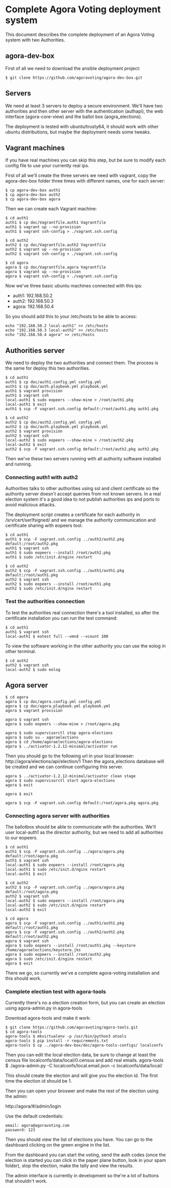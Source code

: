 # Complete Agora Voting deployment system

This document describes the complete deployment of an Agora Voting system
with two Authorities.

## agora-dev-box

First of all we need to download the ansible deployment project:

    $ git clone https://github.com/agoravoting/agora-dev-box.git

## Servers

We need at least 3 servers to deploy a secure environment. We'll have two
authorities and then other server with the authentication (authapi), the
web interface (agora-core-view) and the ballot box (aogra\_elections).

The deployment is tested with ubuntu/trusty64, it should work with other
ubuntu distributions, but maybe the deployment needs some tweaks.

## Vagrant machines

If you have real machines you can skip this step, but be sure to modify
each config file to use your currently real ips.

First of all we'll create the three servers we need with vagrant, copy the
agora-dev-box folder three times with different names, one for each server:

    $ cp agora-dev-box auth1
    $ cp agora-dev-box auth2
    $ cp agora-dev-box agora

Then we can create each Vagrant machine:

    $ cd auth1
    auth1 $ cp doc/Vagrantfile.auth1 Vagrantfile
    auth1 $ vagrant up --no-provision
    auth1 $ vagrant ssh-config > ./vagrant.ssh.config

    $ cd auth2
    auth2 $ cp doc/Vagrantfile.auth2 Vagrantfile
    auth2 $ vagrant up --no-provision
    auth2 $ vagrant ssh-config > ./vagrant.ssh.config

    $ cd agora
    agora $ cp doc/Vagrantfile.agora Vagrantfile
    agora $ vagrant up --no-provision
    agora $ vagrant ssh-config > ./vagrant.ssh.config

Now we've three basic ubuntu machines connected with this ips:

 * auth1: 192.168.50.2
 * auth2: 192.168.50.3
 * agora: 192.168.50.4

So you should add this to your /etc/hosts to be able to access:

    echo "192.168.50.2 local-auth1" >> /etc/hosts
    echo "192.168.50.3 local-auth2" >> /etc/hosts
    echo "192.168.50.4 agora" >> /etc/hosts

## Authorities server

We need to deploy the two authorities and connect them. The process is the
same for deploy this two authorities.

    $ cd auth1
    auth1 $ cp doc/auth1.config.yml config.yml
    auth1 $ cp doc/auth.playbook.yml playbook.yml
    auth1 $ vagrant provision
    auth1 $ vagrant ssh
    local-auth1 $ sudo eopeers --show-mine > /root/auth1.pkg
    local-auth1 $ exit
    auth1 $ scp -F vagrant.ssh.config default:/root/auth1.pkg auth1.pkg

    $ cd auth2
    auth2 $ cp doc/auth2.config.yml config.yml
    auth2 $ cp doc/auth.playbook.yml playbook.yml
    auth2 $ vagrant provision
    auth2 $ vagrant ssh
    local-auth2 $ sudo eopeers --show-mine > /root/auth2.pkg
    local-auth2 $ exit
    auth2 $ scp -F vagrant.ssh.config default:/root/auth2.pkg auth2.pkg

Then we've these two servers running with all authority software installed
and running.

### Connecting auth1 with auth2

Authorities talks to other authorities using ssl and client certificate so
the authority server doesn't accept querires from not known servers. In a
real election system it's a good idea to not publish authorities ips and
ports to avoid malicious attacks.

The deployment script creates a certificate for each authority in
/srv/cert/serlfsigned/ and we manage the authority communication and
certificate sharing with eopeers tool.

    $ cd auth1
    auth1 $ scp -F vagrant.ssh.config ../auth2/auth2.pkg default:/root/auth2.pkg
    auth1 $ vagrant ssh
    auth1 $ sudo eopeers --install /root/auth2.pkg
    auth1 $ sudo /etc/init.d/nginx restart

    $ cd auth2
    auth2 $ scp -F vagrant.ssh.config ../auth1/auth1.pkg default:/root/auth1.pkg
    auth2 $ vagrant ssh
    auth2 $ sudo eopeers --install /root/auth1.pkg
    auth2 $ sudo /etc/init.d/nginx restart

### Test the authorities connection

To test the authorities real connection there's a tool installed, so after
the certificate installation you can run the test command:

    $ cd auth1
    auth1 $ vagrant ssh
    local-auth1 $ eotest full --vmnd --vcount 100

To view the software working in the other authority you can use the eolog
in other terminal.

    $ cd auth2
    auth2 $ vagrant ssh
    local-auth2 $ sudo eolog

## Agora server

    $ cd agora
    agora $ cp doc/agora.config.yml config.yml
    agora $ cp doc/agora.playbook.yml playbook.yml
    agora $ vagrant provision

    agora $ vagrant ssh
    agora $ sudo eopeers --show-mine > /root/agora.pkg

    agora $ sudo supervisorctl stop agora-elections
    agora $ sudo su - agoraelections
    agora $ cd /home/agoraelections/agora-elections
    agora $ ../activator-1.2.12-minimal/activator run

Then you should go to the following url in your local browser:
http://agora/elections/api/election/1
Then the agora\_elections database will be created and we can continue
configuring this server.

    agora $ ../activator-1.2.12-minimal/activator clean stage
    agora $ sudo supervisorctl start agora-elections
    agora $ exit

    agora $ exit

    agora $ scp -F vagrant.ssh.config default:/root/agora.pkg agora.pkg

### Connecting agora server with authorities

The ballotbox should be able to communicate with the authorities. We'll
user local-auth1 as the director authority, but we need to add all
authorities to our eopeers.

    $ cd auth1
    auth1 $ scp -F vagrant.ssh.config ../agora/agora.pkg default:/root/agora.pkg
    auth1 $ vagrant ssh
    local-auth1 $ sudo eopeers --install /root/agora.pkg
    local-auth1 $ sudo /etc/init.d/nginx restart
    local-auth1 $ exit

    $ cd auth2
    auth2 $ scp -F vagrant.ssh.config ../agora/agora.pkg default:/root/agora.pkg
    auth2 $ vagrant ssh
    local-auth2 $ sudo eopeers --install /root/agora.pkg
    local-auth2 $ sudo /etc/init.d/nginx restart
    local-auth2 $ exit

    $ cd agora
    agora $ scp -F vagrant.ssh.config ../auth1/auth1.pkg default:/root/auth1.pkg
    agora $ scp -F vagrant.ssh.config ../auth2/auth2.pkg default:/root/auth2.pkg
    agora $ vagrant ssh
    agora $ sudo eopeers --install /root/auth1.pkg --keystore /home/agoraelections/keystore.jks
    agora $ sudo eopeers --install /root/auth2.pkg
    agora $ sudo /etc/init.d/nginx restart
    agora $ exit

There we go, so currently we've a complete agora-voting installation and
this should work.

### Complete election test with agora-tools

Currently there's no a election creation form, but you can create an
election using agora-admin.py in agora-tools

Download agora-tools and make it work:

    $ git clone https://github.com/agoravoting/agora-tools.git
    $ cd agora-tools
    agora-tools $ mkvirtualenv -p /usr/bin/python3 atools
    agora-tools $ pip install -r requirements.txt
    agora-tools $ cp ../agora-dev-box/doc/agora-tools-configs/ localconfs

Then you can edit the local election data, be sure to change at least the
census file localconfs/data/local/0.census and add real emails.
agora-tools $ ./agora-admin.py -C localconfs/local.email.json -c localconfs/data/local/

This should create the election and will give you the election id. The
first time the election id should be 1.

Then you can open your broswer and make the rest of the election using the
admin:

http://agora/#/admin/login

Use the default credentials:

    email: agora@agoravoting.com
    password: 123

Then you should view the list of elections you have. You can go to the
dashboard clicking on the green engine in the list.

From the dashboard you can start the voting, send the auth codes (once the
election is started you can click in the paper plane button, look in your
spam folder), stop the election, make the tally and view the results.

The admin interface is currently in development so the're a lot of buttons
that shouldn't work.
